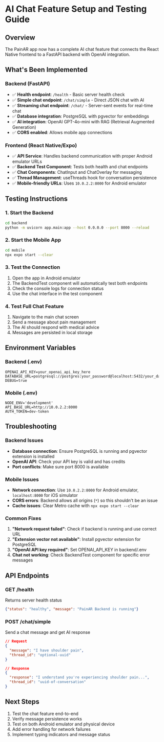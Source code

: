 # AI Chat Feature Setup and Testing Guide

## Overview
The PainAR app now has a complete AI chat feature that connects the React Native frontend to a FastAPI backend with OpenAI integration.

## What's Been Implemented

### Backend (FastAPI)
- ✅ **Health endpoint**: `/health` - Basic server health check
- ✅ **Simple chat endpoint**: `/chat/simple` - Direct JSON chat with AI
- ✅ **Streaming chat endpoint**: `/chat/` - Server-sent events for real-time chat
- ✅ **Database integration**: PostgreSQL with pgvector for embeddings
- ✅ **AI integration**: OpenAI GPT-4o-mini with RAG (Retrieval Augmented Generation)
- ✅ **CORS enabled**: Allows mobile app connections

### Frontend (React Native/Expo)
- ✅ **API Service**: Handles backend communication with proper Android emulator URLs
- ✅ **Backend Test Component**: Tests both health and chat endpoints
- ✅ **Chat Components**: ChatInput and ChatOverlay for messaging
- ✅ **Thread Management**: useThreads hook for conversation persistence
- ✅ **Mobile-friendly URLs**: Uses `10.0.2.2:8000` for Android emulator

## Testing Instructions

### 1. Start the Backend
```bash
cd backend
python -m uvicorn app.main:app --host 0.0.0.0 --port 8000 --reload
```

### 2. Start the Mobile App
```bash
cd mobile
npx expo start --clear
```

### 3. Test the Connection
1. Open the app in Android emulator
2. The BackendTest component will automatically test both endpoints
3. Check the console logs for connection status
4. Use the chat interface in the test component

### 4. Test Full Chat Feature
1. Navigate to the main chat screen
2. Send a message about pain management
3. The AI should respond with medical advice
4. Messages are persisted in local storage

## Environment Variables

### Backend (.env)
```
OPENAI_API_KEY=your_openai_api_key_here
DATABASE_URL=postgresql://postgres:your_password@localhost:5432/your_database_name
DEBUG=true
```

### Mobile (.env)
```
NODE_ENV='development'
API_BASE_URL=http://10.0.2.2:8000
AUTH_TOKEN=dev-token
```

## Troubleshooting

### Backend Issues
- **Database connection**: Ensure PostgreSQL is running and pgvector extension is installed
- **OpenAI API**: Check your API key is valid and has credits
- **Port conflicts**: Make sure port 8000 is available

### Mobile Issues
- **Network connection**: Use `10.0.2.2:8000` for Android emulator, `localhost:8000` for iOS simulator
- **CORS errors**: Backend allows all origins (`*`) so this shouldn't be an issue
- **Cache issues**: Clear Metro cache with `npx expo start --clear`

### Common Fixes
1. **"Network request failed"**: Check if backend is running and use correct URL
2. **"Extension vector not available"**: Install pgvector extension for PostgreSQL
3. **"OpenAI API key required"**: Set OPENAI_API_KEY in backend/.env
4. **Chat not working**: Check BackendTest component for specific error messages

## API Endpoints

### GET /health
Returns server health status
```json
{"status": "healthy", "message": "PainAR Backend is running"}
```

### POST /chat/simple
Send a chat message and get AI response
```json
// Request
{
  "message": "I have shoulder pain",
  "thread_id": "optional-uuid"
}

// Response
{
  "response": "I understand you're experiencing shoulder pain...",
  "thread_id": "uuid-of-conversation"
}
```

## Next Steps
1. Test the chat feature end-to-end
2. Verify message persistence works
3. Test on both Android emulator and physical device
4. Add error handling for network failures
5. Implement typing indicators and message status
